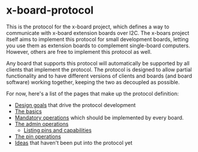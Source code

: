
x-board-protocol
================

This is the protocol for the x-board project, which defines a way to communicate
with x-board extension boards over I2C. The x-boars project itself aims to
implement this protocol for small development boards, letting you use them as extension
boards to complement single-board computers. However, others are free to implement
this protocol as well.

Any board that supports this protocol will automatically be supported by all clients
that implement the protocol. The protocol is designed to allow partial functionality
and to have different versions of clients and boards (and board software) working
together, keeping the two as decoupled as possible.

For now, here's a list of the pages that make up the protocol definition:

- [Design goals](goals.md) that drive the protocol development
- [The basics](basics.md)
- [Mandatory operations](mandatory.md) which should be implemented by every board.
- [The admin operations](admin-operations.md)
  - [Listing pins and capabilities](list-pins-capabilities.md)
- [The pin operations](pin-operations.md)
- [Ideas](ideas.md) that haven't been put into the protocol yet